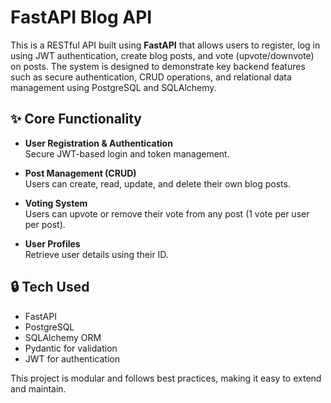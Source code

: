 # FastAPI Blog API

This is a RESTful API built using **FastAPI** that allows users to register, log in using JWT authentication, create blog posts, and vote (upvote/downvote) on posts. The system is designed to demonstrate key backend features such as secure authentication, CRUD operations, and relational data management using PostgreSQL and SQLAlchemy.

## ✨ Core Functionality

- **User Registration & Authentication**  
  Secure JWT-based login and token management.

- **Post Management (CRUD)**  
  Users can create, read, update, and delete their own blog posts.

- **Voting System**  
  Users can upvote or remove their vote from any post (1 vote per user per post).

- **User Profiles**  
  Retrieve user details using their ID.

## 🔒 Tech Used

- FastAPI
- PostgreSQL
- SQLAlchemy ORM
- Pydantic for validation
- JWT for authentication

This project is modular and follows best practices, making it easy to extend and maintain.
